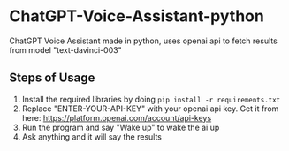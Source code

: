 # ChatGPT-Voice-Assistant-python
ChatGPT Voice Assistant made in python, uses openai api to fetch results from model "text-davinci-003"
## Steps of Usage
1. Install the required libraries by doing `pip install -r requirements.txt`
2. Replace "ENTER-YOUR-API-KEY" with your openai api key. Get it from here: https://platform.openai.com/account/api-keys
3. Run the program and say "Wake up" to wake the ai up
4. Ask anything and it will say the results
